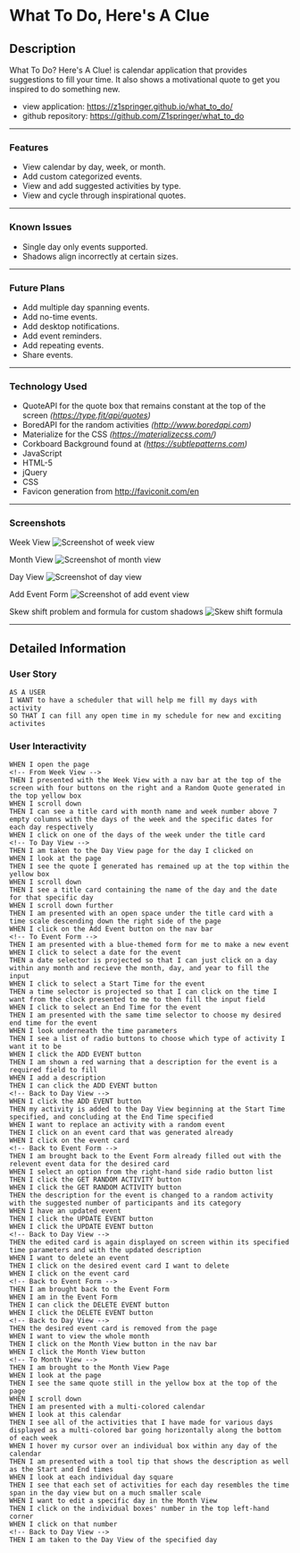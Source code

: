 # What To Do, Here's A Clue

## Description

What To Do? Here's A Clue! is calendar application that provides suggestions to fill your time. It also shows a motivational quote to get you inspired to do something new. 

- view application: https://z1springer.github.io/what_to_do/
- github repository: https://github.com/Z1springer/what_to_do
-----------------------------------------------------------------------------------------------------------------------------------------------

### Features

 - View calendar by day, week, or month.
 - Add custom categorized events.
 - View and add suggested activities by type. 
 - View and cycle through inspirational quotes.
-----------------------------------------------------------------------------------------------------------------------------------------------

### Known Issues

 - Single day only events supported.
 - Shadows align incorrectly at certain sizes.
-----------------------------------------------------------------------------------------------------------------------------------------------

### Future Plans

 - Add multiple day spanning events.
 - Add no-time events.
 - Add desktop notifications.
 - Add event reminders.
 - Add repeating events.
 - Share events.
-----------------------------------------------------------------------------------------------------------------------------------------------

### Technology Used

- QuoteAPI for the quote box that remains constant at the top of the screen *(https://type.fit/api/quotes)*
- BoredAPI for the random activities *(http://www.boredapi.com)*
- Materialize for the CSS *(https://materializecss.com/)*
- Corkboard Background found at *(https://subtlepatterns.com)*
- JavaScript
- HTML-5
- jQuery
- CSS
- Favicon generation from http://faviconit.com/en 
----------------------------------------------------------------------------------------------------------------------------------------------

### Screenshots
Week View
![Screenshot of week view](./assets/images/screenshot1.png?raw=true "Week View")

Month View
![Screenshot of month view](./assets/images/screenshot2.png?raw=true "Month View")

Day View
![Screenshot of day view](./assets/images/screenshot3.png?raw=true "Day View")

Add Event Form
![Screenshot of add event view](./assets/images/screenshot4.png?raw=true "Event View")

Skew shift problem and formula for custom shadows
![Skew shift formula](./assets/images/skewshiftformula.png?raw=true "Shadow formula")

---------------------------------------------------------------------------------------------------------------------------------------------
## Detailed Information

### User Story

```
AS A USER
I WANT to have a scheduler that will help me fill my days with activity
SO THAT I can fill any open time in my schedule for new and exciting activites
```

### User Interactivity

```
WHEN I open the page
<!-- From Week View -->
THEN I presented with the Week View with a nav bar at the top of the screen with four buttons on the right and a Random Quote generated in the top yellow box
WHEN I scroll down
THEN I can see a title card with month name and week number above 7 empty columns with the days of the week and the specific dates for each day respectively
WHEN I click on one of the days of the week under the title card
<!-- To Day View -->
THEN I am taken to the Day View page for the day I clicked on
WHEN I look at the page
THEN I see the quote I generated has remained up at the top within the yellow box
WHEN I scroll down
THEN I see a title card containing the name of the day and the date for that specific day
WHEN I scroll down further
THEN I am presented with an open space under the title card with a time scale descending down the right side of the page
WHEN I click on the Add Event button on the nav bar
<!-- To Event Form -->
THEN I am presented with a blue-themed form for me to make a new event
WHEN I click to select a date for the event
THEN a date selector is projected so that I can just click on a day within any month and recieve the month, day, and year to fill the input
WHEN I click to select a Start Time for the event
THEN a time selector is projected so that I can click on the time I want from the clock presented to me to then fill the input field
WHEN I click to select an End Time for the event
THEN I am presented with the same time selector to choose my desired end time for the event
WHEN I look underneath the time parameters
THEN I see a list of radio buttons to choose which type of activity I want it to be
WHEN I click the ADD EVENT button 
THEN I am shown a red warning that a description for the event is a required field to fill
WHEN I add a description
THEN I can click the ADD EVENT button
<!-- Back to Day View -->
WHEN I click the ADD EVENT button
THEN my activity is added to the Day View beginning at the Start Time specified, and concluding at the End Time specified
WHEN I want to replace an activity with a random event
THEN I click on an event card that was generated already
WHEN I click on the event card
<!-- Back to Event Form -->
THEN I am brought back to the Event Form already filled out with the relevent event data for the desired card
WHEN I select an option from the right-hand side radio button list
THEN I click the GET RANDOM ACTIVITY button
WHEN I click the GET RANDOM ACTIVITY button
THEN the description for the event is changed to a random activity with the suggested number of participants and its category
WHEN I have an updated event
THEN I click the UPDATE EVENT button
WHEN I click the UPDATE EVENT button
<!-- Back to Day View -->
THEN the edited card is again displayed on screen within its specified time parameters and with the updated description
WHEN I want to delete an event
THEN I click on the desired event card I want to delete
WHEN I click on the event card
<!-- Back to Event Form -->
THEN I am brought back to the Event Form
WHEN I am in the Event Form
THEN I can click the DELETE EVENT button
WHEN I click the DELETE EVENT button
<!-- Back to Day View -->
THEN the desired event card is removed from the page
WHEN I want to view the whole month
THEN I click on the Month View button in the nav bar
WHEN I click the Month View button
<!-- To Month View -->
THEN I am brought to the Month View Page
WHEN I look at the page
THEN I see the same quote still in the yellow box at the top of the page
WHEN I scroll down
THEN I am presented with a multi-colored calendar
WHEN I look at this calendar
THEN I see all of the activities that I have made for various days displayed as a multi-colored bar going horizontally along the bottom of each week
WHEN I hover my cursor over an individual box within any day of the calendar
THEN I am presented with a tool tip that shows the description as well as the Start and End times
WHEN I look at each individual day square
THEN I see that each set of activities for each day resembles the time span in the day view but on a much smaller scale
WHEN I want to edit a specific day in the Month View
THEN I click on the individual boxes' number in the top left-hand corner
WHEN I click on that number
<!-- Back to Day View -->
THEN I am taken to the Day View of the specified day
```

